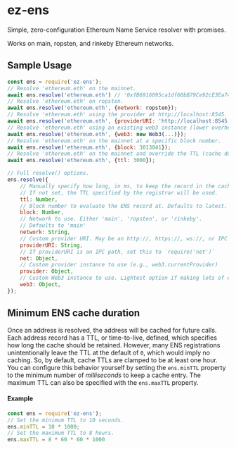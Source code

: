 # ez-ens
Simple, zero-configuration Ethereum Name Service resolver with promises.

Works on main, ropsten, and rinkeby Ethereum networks.

## Sample Usage
```js
const ens = require('ez-ens');
// Resolve 'ethereum.eth' on the mainnet.
await ens.resolve('ethereum.eth') // '0xfB6916095ca1df60bB79Ce92cE3Ea74c37c5d359'
// Resolve 'ethereum.eth' on ropsten.
await ens.resolve('ethereum.eth', {network: ropsten});
// Resolve 'ethereum.eth' using the provider at http://localhost:8545.
await ens.resolve('ethereum.eth', {providerURI: 'http://localhost:8545'});
// Resolve 'ethereum.eth' using an existing web3 instance (lower overhead).
await ens.resolve('ethereum.eth', {web3: new Web3(...)});
// Resolve 'ethereum.eth' on the mainnet at a specific block number.
await ens.resolve('ethereum.eth', {block: 3013041});
// Resolve 'ethereum.eth' on the mainnet and override the TTL (cache duration).
await ens.resolve('ethereum.eth', {ttl: 3000});

// Full resolve() options.
ens.resolve({
	// Manually specify how long, in ms, to keep the record in the cache.
	// If not set, the TTL specified by the registrar will be used.
	ttl: Number,
	// Block number to evaluate the ENS record at. Defaults to latest.
	block: Number,
	// Network to use. Either 'main', 'ropsten', or 'rinkeby'.
	// Defaults to 'main'
	network: String,
	// Custom provider URI. May be an http://, https://, ws://, or IPC path.
	providerURI: String,
	// If providerURI is an IPC path, set this to `require('net')`
	net: Object,
	// Custom provider instance to use (e.g., web3.currentProvider)
	provider: Object,
	// Custom Web3 instance to use. Lightest option if making lots of calls.
	web3: Object,
});
```

## Minimum ENS cache duration
Once an address is resolved, the address will be cached for future calls.
Each address record has a TTL, or time-to-live, defined, which specifies how long
the cache should be retained. However, many ENS registrations unintentionally
leave the TTL at the default of `0`, which would imply no caching.
So, by default, cache TTLs are clamped to be at least one hour. You can
configure this behavior yourself by setting the
`ens.minTTL` property to the minimum number of *milliseconds* to
keep a cache entry. The maximum TTL can also be specified with the `ens.maxTTL`
property.

#### Example
```js
const ens = require('ez-ens');
// Set the minimum TTL to 10 seconds.
ens.minTTL = 10 * 1000;
// Set the maximum TTL to 8 hours.
ens.maxTTL = 8 * 60 * 60 * 1000
```
